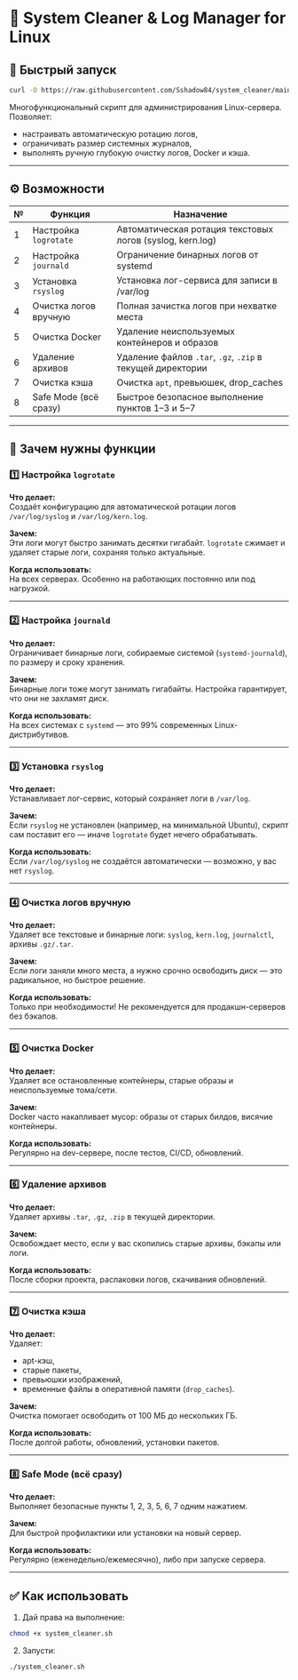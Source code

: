 # 🧹 System Cleaner & Log Manager for Linux

## 🚀 Быстрый запуск

```bash
curl -O https://raw.githubusercontent.com/Sshadow84/system_cleaner/main/main/system_cleaner.sh && chmod +x system_cleaner.sh && ./system_cleaner.sh
```

Многофункциональный скрипт для администрирования Linux-сервера. Позволяет:
- настраивать автоматическую ротацию логов,
- ограничивать размер системных журналов,
- выполнять ручную глубокую очистку логов, Docker и кэша.

---

## ⚙️ Возможности 

| № | Функция | Назначение |
|---|---------|------------|
| 1 | Настройка `logrotate` | Автоматическая ротация текстовых логов (syslog, kern.log) |
| 2 | Настройка `journald` | Ограничение бинарных логов от systemd |
| 3 | Установка `rsyslog` | Установка лог-сервиса для записи в /var/log |
| 4 | Очистка логов вручную | Полная зачистка логов при нехватке места |
| 5 | Очистка Docker | Удаление неиспользуемых контейнеров и образов |
| 6 | Удаление архивов | Удаление файлов `.tar`, `.gz`, `.zip` в текущей директории |
| 7 | Очистка кэша | Очистка `apt`, превьюшек, drop_caches |
| 8 | Safe Mode (всё сразу) | Быстрое безопасное выполнение пунктов 1–3 и 5–7 |

---

## 🧠 Зачем нужны функции

### 1️⃣ Настройка `logrotate`
**Что делает:**  
Создаёт конфигурацию для автоматической ротации логов `/var/log/syslog` и `/var/log/kern.log`.

**Зачем:**  
Эти логи могут быстро занимать десятки гигабайт. `logrotate` сжимает и удаляет старые логи, сохраняя только актуальные.

**Когда использовать:**  
На всех серверах. Особенно на работающих постоянно или под нагрузкой.

---

### 2️⃣ Настройка `journald`
**Что делает:**  
Ограничивает бинарные логи, собираемые системой (`systemd-journald`), по размеру и сроку хранения.

**Зачем:**  
Бинарные логи тоже могут занимать гигабайты. Настройка гарантирует, что они не захламят диск.

**Когда использовать:**  
На всех системах с `systemd` — это 99% современных Linux-дистрибутивов.

---

### 3️⃣ Установка `rsyslog`
**Что делает:**  
Устанавливает лог-сервис, который сохраняет логи в `/var/log`.

**Зачем:**  
Если `rsyslog` не установлен (например, на минимальной Ubuntu), скрипт сам поставит его — иначе `logrotate` будет нечего обрабатывать.

**Когда использовать:**  
Если `/var/log/syslog` не создаётся автоматически — возможно, у вас нет `rsyslog`.

---

### 4️⃣ Очистка логов вручную
**Что делает:**  
Удаляет все текстовые и бинарные логи: `syslog`, `kern.log`, `journalctl`, архивы `.gz/.tar`.

**Зачем:**  
Если логи заняли много места, а нужно срочно освободить диск — это радикальное, но быстрое решение.

**Когда использовать:**  
Только при необходимости! Не рекомендуется для продакшн-серверов без бэкапов.

---

### 5️⃣ Очистка Docker
**Что делает:**  
Удаляет все остановленные контейнеры, старые образы и неиспользуемые тома/сети.

**Зачем:**  
Docker часто накапливает мусор: образы от старых билдов, висячие контейнеры.

**Когда использовать:**  
Регулярно на dev-сервере, после тестов, CI/CD, обновлений.

---

### 6️⃣ Удаление архивов
**Что делает:**  
Удаляет архивы `.tar`, `.gz`, `.zip` в текущей директории.

**Зачем:**  
Освобождает место, если у вас скопились старые архивы, бэкапы или логи.

**Когда использовать:**  
После сборки проекта, распаковки логов, скачивания обновлений.

---

### 7️⃣ Очистка кэша
**Что делает:**  
Удаляет:
- apt-кэш,
- старые пакеты,
- превьюшки изображений,
- временные файлы в оперативной памяти (`drop_caches`).

**Зачем:**  
Очистка помогает освободить от 100 МБ до нескольких ГБ.

**Когда использовать:**  
После долгой работы, обновлений, установки пакетов.

---

### 8️⃣ Safe Mode (всё сразу)
**Что делает:**  
Выполняет безопасные пункты 1, 2, 3, 5, 6, 7 одним нажатием.

**Зачем:**  
Для быстрой профилактики или установки на новый сервер.

**Когда использовать:**  
Регулярно (еженедельно/ежемесячно), либо при запуске сервера.

---

## ✅ Как использовать

1. Дай права на выполнение:

```bash
chmod +x system_cleaner.sh
```

2. Запусти:

```bash
./system_cleaner.sh
```
